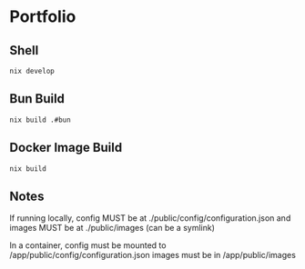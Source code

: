 # Portfolio

## Shell
```
nix develop
```

## Bun Build
```
nix build .#bun
```

## Docker Image Build
```
nix build
```
## Notes
If running locally, config MUST be at ./public/config/configuration.json
and images MUST be at ./public/images (can be a symlink)

In a container, config must be mounted to /app/public/config/configuration.json
images must be in /app/public/images

